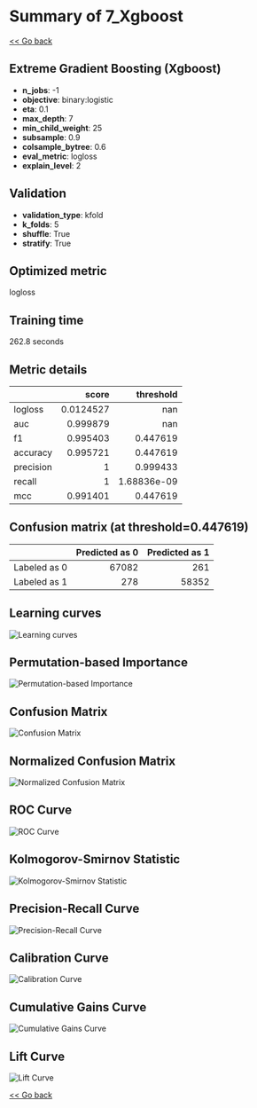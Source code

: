 # Summary of 7_Xgboost

[<< Go back](../README.md)


## Extreme Gradient Boosting (Xgboost)
- **n_jobs**: -1
- **objective**: binary:logistic
- **eta**: 0.1
- **max_depth**: 7
- **min_child_weight**: 25
- **subsample**: 0.9
- **colsample_bytree**: 0.6
- **eval_metric**: logloss
- **explain_level**: 2

## Validation
 - **validation_type**: kfold
 - **k_folds**: 5
 - **shuffle**: True
 - **stratify**: True

## Optimized metric
logloss

## Training time

262.8 seconds

## Metric details
|           |     score |     threshold |
|:----------|----------:|--------------:|
| logloss   | 0.0124527 | nan           |
| auc       | 0.999879  | nan           |
| f1        | 0.995403  |   0.447619    |
| accuracy  | 0.995721  |   0.447619    |
| precision | 1         |   0.999433    |
| recall    | 1         |   1.68836e-09 |
| mcc       | 0.991401  |   0.447619    |


## Confusion matrix (at threshold=0.447619)
|              |   Predicted as 0 |   Predicted as 1 |
|:-------------|-----------------:|-----------------:|
| Labeled as 0 |            67082 |              261 |
| Labeled as 1 |              278 |            58352 |

## Learning curves
![Learning curves](learning_curves.png)

## Permutation-based Importance
![Permutation-based Importance](permutation_importance.png)
## Confusion Matrix

![Confusion Matrix](confusion_matrix.png)


## Normalized Confusion Matrix

![Normalized Confusion Matrix](confusion_matrix_normalized.png)


## ROC Curve

![ROC Curve](roc_curve.png)


## Kolmogorov-Smirnov Statistic

![Kolmogorov-Smirnov Statistic](ks_statistic.png)


## Precision-Recall Curve

![Precision-Recall Curve](precision_recall_curve.png)


## Calibration Curve

![Calibration Curve](calibration_curve_curve.png)


## Cumulative Gains Curve

![Cumulative Gains Curve](cumulative_gains_curve.png)


## Lift Curve

![Lift Curve](lift_curve.png)



[<< Go back](../README.md)
